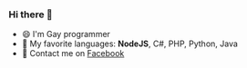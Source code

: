 ### Hi there 👋

- 😄 I'm Gay programmer
- 🌱 My favorite languages: **NodeJS**, C#, PHP, Python, Java
- 💬 Contact me on [Facebook](https://www.facebook.com/nghiadev/)
<!--
**vnghia1308/vnghia1308** is a ✨ _special_ ✨ repository because its `README.md` (this file) appears on your GitHub profile.

Here are some ideas to get you started:

- 🔭 I’m currently working on ...
- 🌱 I’m currently learning ...
- 👯 I’m looking to collaborate on ...
- 🤔 I’m looking for help with ...
- 💬 Ask me about ...
- 📫 How to reach me: ...
- 😄 Pronouns: ...
- ⚡ Fun fact: ...
-->
